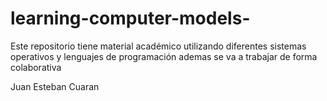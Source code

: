 # learning-computer-models-
Este repositorio tiene material académico utilizando diferentes sistemas operativos y lenguajes de programación 
ademas se va a trabajar de forma colaborativa 

Juan Esteban Cuaran